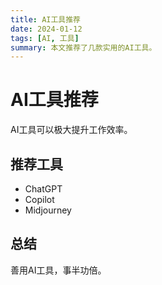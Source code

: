```yaml
---
title: AI工具推荐
date: 2024-01-12
tags: [AI, 工具]
summary: 本文推荐了几款实用的AI工具。
---
```


# AI工具推荐

AI工具可以极大提升工作效率。

## 推荐工具
- ChatGPT
- Copilot
- Midjourney

## 总结
善用AI工具，事半功倍。 
